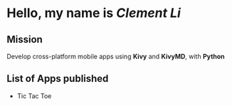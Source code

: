 # Hello, my name is *Clement Li*

## Mission
Develop cross-platform mobile apps using **Kivy** and **KivyMD**, with **Python**

## List of Apps published
- Tic Tac Toe
